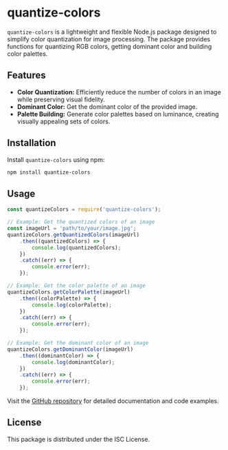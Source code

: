 # quantize-colors

`quantize-colors` is a lightweight and flexible Node.js package designed to simplify color quantization for image processing. The package provides functions for quantizing RGB colors, getting dominant color and building color palettes.

## Features

- **Color Quantization:** Efficiently reduce the number of colors in an image while preserving visual fidelity.
- **Dominant Color:** Get the dominant color of the provided image.
- **Palette Building:** Generate color palettes based on luminance, creating visually appealing sets of colors.

## Installation

Install `quantize-colors` using npm:

```bash
npm install quantize-colors
```

## Usage

```js
const quantizeColors = require('quantize-colors');

// Example: Get the quantized colors of an image
const imageUrl = 'path/to/your/image.jpg';
quantizeColors.getQuantizedColors(imageUrl)
    .then((quantizedColors) => {
        console.log(quantizedColors);
    })
    .catch((err) => {
        console.error(err);
    });

// Example: Get the color palette of an image
quantizeColors.getColorPalette(imageUrl)
    .then((colorPalette) => {
        console.log(colorPalette);
    })
    .catch((err) => {
        console.error(err);
    });

// Example: Get the dominant color of an image
quantizeColors.getDominantColor(imageUrl)
    .then((dominantColor) => {
        console.log(dominantColor);
    })
    .catch((err) => {
        console.error(err);
    });
```

Visit the [GitHub repository](https://github.com/Ritoban-Goswami/quantize-colors) for detailed documentation and code examples.

## License

This package is distributed under the ISC License.
